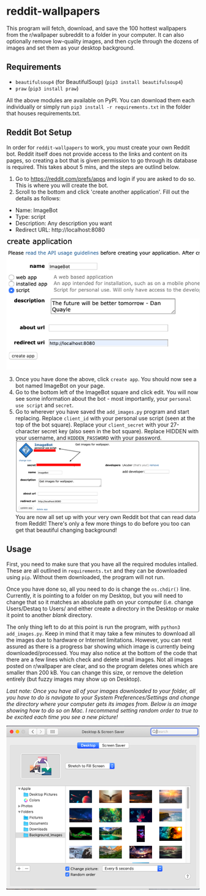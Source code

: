 # reddit-wallpapers

This program will fetch, download, and save the 100 hottest wallpapers from the r/wallpaper subreddit to a folder in your computer. It can also optionally remove low-quality images, and then cycle through the dozens of images and set them as your desktop background.

## Requirements

-   `beautifulsoup4` (for BeautifulSoup) (`pip3 install beautifulsoup4`)
-   `praw` (`pip3 install praw`)

All the above modules are available on PyPI. You can download them each individually or simply run `pip3 install -r requirements.txt` in the folder that houses requirements.txt.

## Reddit Bot Setup

In order for `reddit-wallpapers` to work, you must create your own Reddit bot. Reddit itself does not provide access to the links and content on its pages, so creating a bot that is given permission to go through its database is required. This takes about 5 mins, and the steps are outlind below.

1. Go to https://reddit.com/prefs/apps and login if you are asked to do so. This is where you will create the bot.
2. Scroll to the bottom and click 'create another application'. Fill out the details as follows:

-   Name: ImageBot
-   Type: script
-   Description: Any description you want
-   Redirect URL: http://localhost:8080

![Setup Image](/images/application_setup.png?raw=true)

3. Once you have done the above, click `create app`. You should now see a bot named ImageBot on your page.
4. Go to the bottom left of the ImageBot square and click edit. You will now see some information about the bot - most importantly, your `personal use script` and `secret`.
5. Go to wherever you have saved the `add_images.py` program and start replacing. Replace `client_id` with your personal use script (seen at the top of the bot square). Replace your `client_secret` with your 27-character secret key (also seen in the bot square). Replace HIDDEN with your username, and `HIDDEN_PASSWORD` with your password.
   ![Secrets Image](/images/access_secrets.png?raw=true)
   You are now all set up with your very own Reddit bot that can read data from Reddit! There's only a few more things to do before you too can get that beautiful changing background!

## Usage

First, you need to make sure that you have all the required modules intalled. These are all outlined in `requirements.txt` and they can be downloaded using `pip`. Without them downloaded, the program will not run.

Once you have done so, all you need to do is change the `os.chdir()` line. Currently, it is pointing to a folder on my Desktop, but you will need to change that so it matches an absolute path on your computer (i.e. change Users/Destaq to Users/<your name> and either create a directory in the Desktop or make it point to another _blank_ directory.

The only thing left to do at this point is run the program, with `python3 add_images.py`. Keep in mind that it may take a few minutes to download all the images due to hardware or Internet limitations. However, you can rest assured as there is a progress bar showing which image is currently being downloaded/processed. You may also notice at the bottom of the code that there are a few lines which check and delete small images. Not all images posted on r/wallpaper are clear, and so the program deletes ones which are smaller than 200 kB. You can change this size, or remove the deletion entirely (but fuzzy images may show up on Desktop).

_Last note: Once you have all of your images downloaded to your folder, all you have to do is navigate to your System Preferences/Settings and change the directory where your computer gets its images from. Below is an image showing how to do so on Mac. I recommend setting random order to true to be excited each time you see a new picture!_

![System Preferences Image](/images/system_prefs.png?raw=true)

